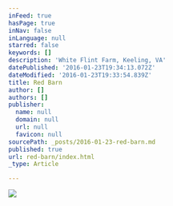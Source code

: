 ```yaml
---
inFeed: true
hasPage: true
inNav: false
inLanguage: null
starred: false
keywords: []
description: 'White Flint Farm, Keeling, VA'
datePublished: '2016-01-23T19:34:13.072Z'
dateModified: '2016-01-23T19:33:54.839Z'
title: Red Barn
author: []
authors: []
publisher:
  name: null
  domain: null
  url: null
  favicon: null
sourcePath: _posts/2016-01-23-red-barn.md
published: true
url: red-barn/index.html
_type: Article

---
```

![](https://the-grid-user-content.s3-us-west-2.amazonaws.com/8f1d259f-4ef5-4cd8-bbb3-706b022dbadf.jpg)